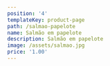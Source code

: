 ```yaml
---
position: '4'
templateKey: product-page
path: /salmao-papelote
name: Salmão em papelote
description: Salmão em papelote
image: /assets/salmao.jpg
price: '1.00'
---
```


